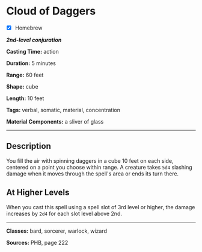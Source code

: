 # Cloud of Daggers

- [x] Homebrew

***2nd-level conjuration***

**Casting Time:** action

**Duration:** 5 minutes

**Range:** 60 feet

**Shape:** cube

**Length:** 10 feet

**Tags:** verbal, somatic, material, concentration

**Material Components:** a sliver of glass

---

## Description
You fill the air with spinning daggers in a cube 10 feet on each side, centered on a point you choose within range. A creature takes `5d4` slashing damage when it moves through the spell's area or ends its turn there.

## At Higher Levels
When you cast this spell using a spell slot of 3rd level or higher, the damage increases by `2d4` for each slot level above 2nd.

---

**Classes:** bard, sorcerer, warlock, wizard

**Sources:** PHB, page 222
